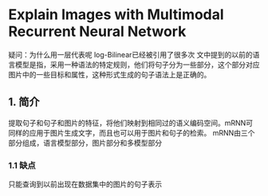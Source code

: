 # Explain Images with Multimodal Recurrent Neural Network
疑问：为什么用一层代表呢
log-Bilinear已经被引用了很多次
文中提到的以前的语言模型是指，采用一种语法的特定规则，他们将句子分为一些部分，这个部分对应图片中的一些目标和属性，这种形式生成的句子语法上是正确的。
## 1. 简介
提取句子和句子和图片的特征，将他们映射到相同过的语义编码空间。mRNN可同样的应用于图片生成文字，而且也可以用于图片和句子的检索。
mRNN由三个部分组成，语言模型部分，图片部分和多模型部分

### 1.1 缺点
只能查询到以前出现在数据集中的图片的句子表示